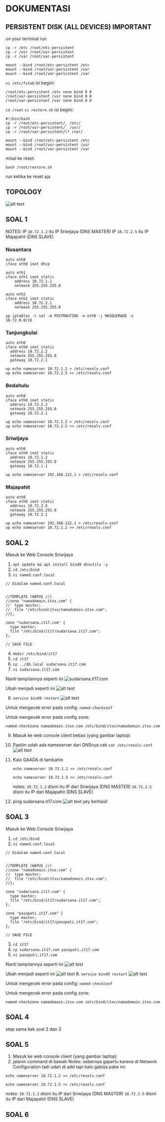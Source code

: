 # DOKUMENTASI

## PERSISTENT DISK (ALL DEVICES) IMPORTANT

on your terminal run

```
cp -r /etc /root/etc-persistent
cp -r /usr /root/usr-persistent
cp -r /var /root/var-persistent

mount --bind /root/etc-persistent /etc
mount --bind /root/usr-persistent /usr
mount --bind /root/var-persistent /var
```

`vi /etc/fstab`
isi begini:

```
/root/etc-persistent /etc none bind 0 0
/root/usr-persistent /usr none bind 0 0
/root/var-persistent /var none bind 0 0
```

`cd /root`
`vi restore.sh`
isi begini:

```
#!/bin/bash
cp -r /root/etc-persistent/_ /etc/
cp -r /root/usr-persistent/_ /usr/
cp -r /root/var-persistent/\* /var/

mount --bind /root/etc-persistent /etc
mount --bind /root/usr-persistent /usr
mount --bind /root/var-persistent /var
```

misal ke reset:

```
bash /root/restore.sh
```

run ketika ke reset aja

## TOPOLOGY

![alt text](image.png)

## SOAL 1

NOTES:
IP `10.72.1.2` itu IP Sriwijaya (DNS MASTER)
IP `10.72.2.5` itu IP Majapahit (DNS SLAVE)

### Nusantara

```
auto eth0
iface eth0 inet dhcp

auto eth1
iface eth1 inet static
	address 10.72.1.1
	netmask 255.255.255.0

auto eth2
iface eth2 inet static
	address 10.72.2.1
	netmask 255.255.255.0

up iptables -t nat -A POSTROUTING -o eth0 -j MASQUERADE -s 10.72.0.0/16
```

### Tanjungkulai

```
auto eth0
iface eth0 inet static
  address 10.72.2.2
  netmask 255.255.255.0
  gateway 10.72.2.1

up echo nameserver 10.72.1.2 > /etc/resolv.conf
up echo nameserver 10.72.2.5 >> /etc/resolv.conf
```

### Bedahulu

```
auto eth0
iface eth0 inet static
  address 10.72.2.3
  netmask 255.255.255.0
  gateway 10.72.2.1

up echo nameserver 10.72.1.2 > /etc/resolv.conf
up echo nameserver 10.72.2.5 >> /etc/resolv.conf
```

### Sriwijaya

```
auto eth0
iface eth0 inet static
  address 10.72.1.2
  netmask 255.255.255.0
  gateway 10.72.1.1

up echo nameserver 192.168.122.1 > /etc/resolv.conf
```

### Majapahit

```
auto eth0
iface eth0 inet static
  address 10.72.2.5
  netmask 255.255.255.0
  gateway 10.72.2.1

up echo nameserver 192.168.122.1 > /etc/resolv.conf
up echo nameserver 10.72.1.2 >> /etc/resolv.conf
```

## SOAL 2

Masuk ke Web Console Sriwijaya

1. `apt update && apt install bind9 dnsutils -y`
2. `cd /etc/bind`
3. `vi named.conf.local`

```
// Didalam named.conf.local


//TEMPLATE (HAPUS //)
//zone "namadomain.itxx.com" {
//  type master;
//  file "/etc/bind/itxx/namadomain.itxx.com";
//};

zone "sudarsana.it17.com" {
  type master;
  file "/etc/bind/it17/sudarsana.it17.com";
};

// SAVE FILE
```

4. `mkdir /etc/bind/it17`
5. `cd it17`
6. `cp ../db.local sudarsana.it17.com`
7. `vi sudarsana.it17.com`

Nanti tampilannya seperti ini
![sudarsana.it17.com](image-1.png)

Ubah menjadi seperti ini
![alt text](image-2.png)

8. `service bind9 restart`
   ![alt text](image-3.png)

Untuk mengecek error pada config:
`named-checkconf`

Untuk mengecek error pada config zone:

```
named-checkzone namadomain.itxx.com /etc/bind/itxx/namadomain.itxx.com
```

9. Masuk ke web console client bebas (yang gambar laptop)

10. Pastiin udah ada nameserver dari DNSnya
    cek `cat /etc/resolv.conf`![alt text](image-6.png)
11. Kalo GAADA di tambahin

    ```
    echo nameserver 10.72.1.2 >> /etc/resolv.conf
    ```

    ```
    echo nameserver 10.72.1.5 >> /etc/resolv.conf
    ```

    notes:
    `10.72.1.2` disini itu IP dari Sriwijaya (DNS MASTER)
    `10.72.2.5` disini itu IP dari Majapahit (DNS SLAVE)

12. ping sudarsana.it17.com
    ![alt text](image-5.png)
    yey berhasil

## SOAL 3

Masuk ke Web Console Sriwijaya

1. `cd /etc/bind`
2. `vi named.conf.local`

```
// Didalam named.conf.local


//TEMPLATE (HAPUS //)
//zone "namadomain.itxx.com" {
//  type master;
//  file "/etc/bind/itxx/namadomain.itxx.com";
//};

zone "sudarsana.it17.com" {
  type master;
  file "/etc/bind/it17/sudarsana.it17.com";
};

zone "pasopati.it17.com" {
  type master;
  file "/etc/bind/it17/pasopati.it17.com";
};

// SAVE FILE
```

3. `cd it17`
4. `cp sudarsana.it17.com pasopati.it17.com`
5. `vi pasopati.it17.com`

Nanti tampilannya seperti ini
![alt text](image-2.png)

Ubah menjadi seperti ini
![alt text](image-4.png) 8. `service bind9 restart`
![alt text](image-3.png)

Untuk mengecek error pada config:
`named-checkconf`

Untuk mengecek error pada config zone:

```
named-checkzone namadomain.itxx.com /etc/bind/itxx/namadomain.itxx.com
```

## SOAL 4

step sama kek soal 2 dan 3

## SOAL 5

1. Masuk ke web console client (yang gambar laptop)
2. jalanin command di bawah
   Notes: sebernya gaperlu karena di Network Configuration tadi udah di add tapi kalo gabisa pake ini:

```
echo nameserver 10.72.1.2 >> /etc/resolv.conf
```

```
echo nameserver 10.72.1.5 >> /etc/resolv.conf
```

notes:
`10.72.1.2` disini itu IP dari Sriwijaya (DNS MASTER)
`10.72.2.5` disini itu IP dari Majapahit (DNS SLAVE)

## SOAL 6
